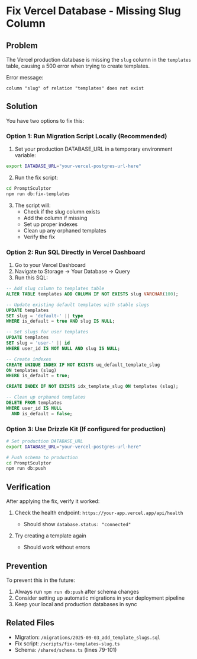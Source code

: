 # Fix Vercel Database - Missing Slug Column

## Problem
The Vercel production database is missing the `slug` column in the `templates` table, causing a 500 error when trying to create templates.

Error message:
```
column "slug" of relation "templates" does not exist
```

## Solution

You have two options to fix this:

### Option 1: Run Migration Script Locally (Recommended)

1. Set your production DATABASE_URL in a temporary environment variable:
```bash
export DATABASE_URL="your-vercel-postgres-url-here"
```

2. Run the fix script:
```bash
cd PromptSculptor
npm run db:fix-templates
```

3. The script will:
   - Check if the slug column exists
   - Add the column if missing
   - Set up proper indexes
   - Clean up any orphaned templates
   - Verify the fix

### Option 2: Run SQL Directly in Vercel Dashboard

1. Go to your Vercel Dashboard
2. Navigate to Storage → Your Database → Query
3. Run this SQL:

```sql
-- Add slug column to templates table
ALTER TABLE templates ADD COLUMN IF NOT EXISTS slug VARCHAR(100);

-- Update existing default templates with stable slugs
UPDATE templates 
SET slug = 'default-' || type 
WHERE is_default = true AND slug IS NULL;

-- Set slugs for user templates
UPDATE templates 
SET slug = 'user-' || id 
WHERE user_id IS NOT NULL AND slug IS NULL;

-- Create indexes
CREATE UNIQUE INDEX IF NOT EXISTS uq_default_template_slug 
ON templates (slug) 
WHERE is_default = true;

CREATE INDEX IF NOT EXISTS idx_template_slug ON templates (slug);

-- Clean up orphaned templates
DELETE FROM templates 
WHERE user_id IS NULL 
  AND is_default = false;
```

### Option 3: Use Drizzle Kit (If configured for production)

```bash
# Set production DATABASE_URL
export DATABASE_URL="your-vercel-postgres-url-here"

# Push schema to production
cd PromptSculptor
npm run db:push
```

## Verification

After applying the fix, verify it worked:

1. Check the health endpoint: `https://your-app.vercel.app/api/health`
   - Should show `database.status: "connected"`

2. Try creating a template again
   - Should work without errors

## Prevention

To prevent this in the future:
1. Always run `npm run db:push` after schema changes
2. Consider setting up automatic migrations in your deployment pipeline
3. Keep your local and production databases in sync

## Related Files
- Migration: `/migrations/2025-09-03_add_template_slugs.sql`
- Fix script: `/scripts/fix-templates-slug.ts`
- Schema: `/shared/schema.ts` (lines 79-101)